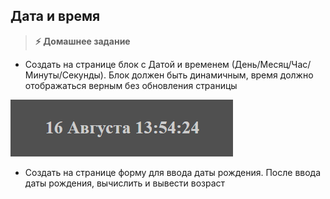 
## Дата и время

> **⚡️ Домашнее задание**

- Создать на странице блок с Датой и временем (День/Месяц/Час/Минуты/Секунды). Блок должен быть динамичным, время должно отображаться верным без обновления страницы

<img src="./img/img1.png" />

- Создать на странице форму для ввода даты рождения. После ввода даты рождения, вычислить и вывести возраст
